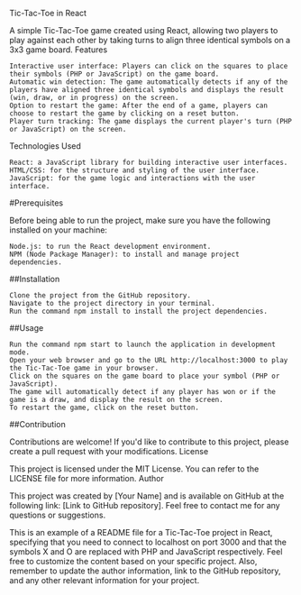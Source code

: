 Tic-Tac-Toe in React

A simple Tic-Tac-Toe game created using React, allowing two players to play against each other by taking turns to align three identical symbols on a 3x3 game board.
Features

    Interactive user interface: Players can click on the squares to place their symbols (PHP or JavaScript) on the game board.
    Automatic win detection: The game automatically detects if any of the players have aligned three identical symbols and displays the result (win, draw, or in progress) on the screen.
    Option to restart the game: After the end of a game, players can choose to restart the game by clicking on a reset button.
    Player turn tracking: The game displays the current player's turn (PHP or JavaScript) on the screen.

Technologies Used

    React: a JavaScript library for building interactive user interfaces.
    HTML/CSS: for the structure and styling of the user interface.
    JavaScript: for the game logic and interactions with the user interface.

#Prerequisites

Before being able to run the project, make sure you have the following installed on your machine:

    Node.js: to run the React development environment.
    NPM (Node Package Manager): to install and manage project dependencies.

##Installation

    Clone the project from the GitHub repository.
    Navigate to the project directory in your terminal.
    Run the command npm install to install the project dependencies.

##Usage

    Run the command npm start to launch the application in development mode.
    Open your web browser and go to the URL http://localhost:3000 to play the Tic-Tac-Toe game in your browser.
    Click on the squares on the game board to place your symbol (PHP or JavaScript).
    The game will automatically detect if any player has won or if the game is a draw, and display the result on the screen.
    To restart the game, click on the reset button.

##Contribution

Contributions are welcome! If you'd like to contribute to this project, please create a pull request with your modifications.
License

This project is licensed under the MIT License. You can refer to the LICENSE file for more information.
Author

This project was created by [Your Name] and is available on GitHub at the following link: [Link to GitHub repository]. Feel free to contact me for any questions or suggestions.

This is an example of a README file for a Tic-Tac-Toe project in React, specifying that you need to connect to localhost on port 3000 and that the symbols X and O are replaced with PHP and JavaScript respectively. Feel free to customize the content based on your specific project. Also, remember to update the author information, link to the GitHub repository, and any other relevant information for your project.
